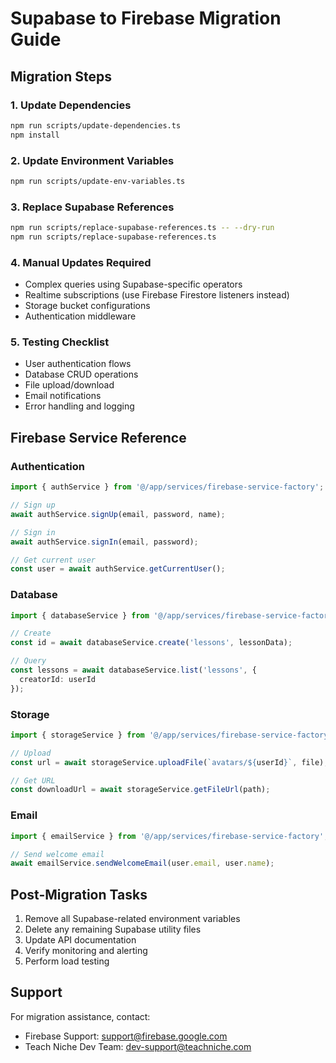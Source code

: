 # Supabase to Firebase Migration Guide

## Migration Steps

### 1. Update Dependencies
```bash
npm run scripts/update-dependencies.ts
npm install
```

### 2. Update Environment Variables
```bash
npm run scripts/update-env-variables.ts
```

### 3. Replace Supabase References
```bash
npm run scripts/replace-supabase-references.ts -- --dry-run
npm run scripts/replace-supabase-references.ts
```

### 4. Manual Updates Required
- Complex queries using Supabase-specific operators
- Realtime subscriptions (use Firebase Firestore listeners instead)
- Storage bucket configurations
- Authentication middleware

### 5. Testing Checklist
- User authentication flows
- Database CRUD operations
- File upload/download
- Email notifications
- Error handling and logging

## Firebase Service Reference

### Authentication
```typescript
import { authService } from '@/app/services/firebase-service-factory';

// Sign up
await authService.signUp(email, password, name);

// Sign in  
await authService.signIn(email, password);

// Get current user
const user = await authService.getCurrentUser();
```

### Database
```typescript
import { databaseService } from '@/app/services/firebase-service-factory';

// Create
const id = await databaseService.create('lessons', lessonData);

// Query
const lessons = await databaseService.list('lessons', {
  creatorId: userId
});
```

### Storage
```typescript
import { storageService } from '@/app/services/firebase-service-factory';

// Upload
const url = await storageService.uploadFile(`avatars/${userId}`, file);

// Get URL
const downloadUrl = await storageService.getFileUrl(path);
```

### Email
```typescript
import { emailService } from '@/app/services/firebase-service-factory';

// Send welcome email
await emailService.sendWelcomeEmail(user.email, user.name);
```

## Post-Migration Tasks
1. Remove all Supabase-related environment variables
2. Delete any remaining Supabase utility files
3. Update API documentation
4. Verify monitoring and alerting
5. Perform load testing

## Support
For migration assistance, contact:
- Firebase Support: support@firebase.google.com
- Teach Niche Dev Team: dev-support@teachniche.com
